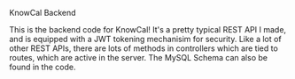 KnowCal Backend

This is the backend code for KnowCal! It's a pretty typical REST API I made, and is equipped with a JWT tokening mechanisim for security. Like a lot of other REST APIs, there are lots of methods in controllers which are tied to routes, which are active in the server. The MySQL Schema can also be found in the code.

